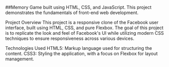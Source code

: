 
##Memory Game built using HTML, CSS, and JavaScript. This project demonstrates the fundamentals of front-end web development.

Project Overview
This project is a responsive clone of the Facebook user interface, built using HTML, CSS, and pure Flexbox. The goal of this project is to replicate the look and feel of Facebook's UI while utilizing modern CSS techniques to ensure responsiveness across various devices.

Technologies Used
HTML5: Markup language used for structuring the content. CSS3: Styling the application, with a focus on Flexbox for layout management.
